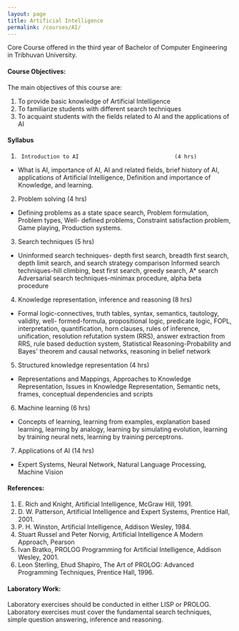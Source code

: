 ```yaml
---
layout: page  
title: Artificial Intelligence
permalink: /courses/AI/
---
```


Core Course offered in the third year of Bachelor of Computer Engineering in Tribhuvan University.


#### Course Objectives:

The main objectives of this course are:

1.	To provide basic knowledge of Artificial Intelligence
2.	To familiarize students with different search techniques 
3.	To acquaint students with the fields related to AI and the applications of AI


####  Syllabus 

1.		Introduction to AI 							 	(4 hrs)
- What is AI, importance of AI, AI and related fields, brief history of AI, applications of Artificial Intelligence, Definition and importance of Knowledge, and learning.

2.	Problem solving 								(4 hrs)
- Defining problems as a state space search, 
Problem formulation, Problem types, 
Well-	defined problems, Constraint satisfaction problem, 
Game playing, Production systems.

3.	Search techniques								(5 hrs)
- Uninformed search techniques- depth first search, breadth first search, depth limit search, and search strategy comparison Informed search techniques-hill climbing, best first search, greedy search, A* search Adversarial search techniques-minimax procedure, alpha beta procedure

4.	Knowledge representation, inference and reasoning 		          (8 hrs)
- Formal logic-connectives, truth tables, syntax, semantics, tautology, validity, well-	formed-formula, propositional logic, predicate logic, FOPL, interpretation, quantification, horn clauses, rules of inference, unification, resolution refutation system (RRS), answer extraction from RRS, rule based deduction system, Statistical Reasoning-Probability and Bayes' theorem and causal networks, reasoning in belief network

5.	Structured knowledge representation					(4 hrs)
- Representations and Mappings, Approaches to Knowledge Representation, Issues in Knowledge Representation, Semantic nets, frames, conceptual dependencies and scripts

6.	Machine learning 								(6 hrs)
- Concepts of learning, learning from examples, explanation based learning, learning by analogy, learning by simulating evolution, learning by training neural nets, learning 	by training perceptrons.

7.	Applications of AI 							          (14 hrs)
- Expert Systems, Neural Network, Natural Language Processing, Machine Vision


#### References:

1.	E. Rich and Knight, Artificial Intelligence, McGraw Hill, 1991.
2.	D. W. Patterson, Artificial Intelligence and Expert Systems, Prentice Hall, 2001.
3.	P. H. Winston, Artificial Intelligence, Addison Wesley, 1984.
4.	Stuart Russel and Peter Norvig, Artificial Intelligence A Modern Approach, Pearson
5.	Ivan Bratko, PROLOG Programming for Artificial Intelligence, Addison Wesley, 2001.
6.	Leon Sterling, Ehud Shapiro, The Art of PROLOG: Advanced Programming Techniques, Prentice Hall, 1996.


<!-- The questions will cover all the chapters of the syllabus. The evaluation scheme will be as indicated in the table below:

Chapters	Hours	Marks distribution*
1	8	14
2	8	14
3	10	18
4	10	18
5	9	16
Total	45	80
*There could be a minor deviation in Marks distribution -->

#### Laboratory Work:

Laboratory exercises should be conducted in either LISP or PROLOG.
Laboratory exercises must cover the fundamental search techniques, simple question answering, inference and reasoning.
